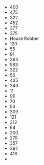 - 400
- 475
- 322
- 452
- 377
- 375
- House Robber
- 120
- 55
- 91
- 363
- 583
- 322
- 56
- 435
- 343
- 11
- 96
- 70
- 53
- 309
- 121
- 312
- 64
- 300
- 279
- 357
- 392
- 416
- 